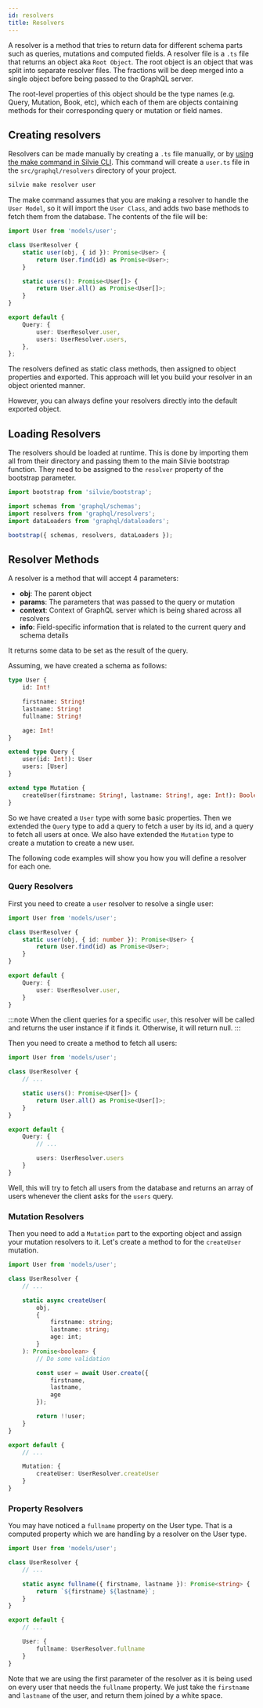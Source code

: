 ```yaml
---
id: resolvers
title: Resolvers
---
```


A resolver is a method that tries to return data for different schema parts such as queries, mutations and computed 
fields. A resolver file is a `.ts` file that returns an object aka `Root Object`. The root object is an object that was 
split into separate resolver files. The fractions will be deep merged into a single object before being passed to the 
GraphQL server.
 
The root-level properties of this object should be the type names (e.g. Query, Mutation, Book, etc), which each of them 
are objects containing methods for their corresponding query or mutation or field names.

## Creating resolvers
Resolvers can be made manually by creating a `.ts` file manually, or by [using the make command in Silvie CLI](cli.md#make). 
This command will create a `user.ts` file in the `src/graphql/resolvers` directory of your project.

```bash
silvie make resolver user
```

The make command assumes that you are making a resolver to handle the `User Model`, so it will import the `User Class`, 
and adds two base methods to fetch them from the database. The contents of the file will be:

```typescript
import User from 'models/user';

class UserResolver {
	static user(obj, { id }): Promise<User> {
		return User.find(id) as Promise<User>;
	}

	static users(): Promise<User[]> {
		return User.all() as Promise<User[]>;
	}
}

export default {
	Query: {
		user: UserResolver.user,
		users: UserResolver.users,
	},
};
```

The resolvers defined as static class methods, then assigned to object properties and exported. This approach will let 
you build your resolver in an object oriented manner. 

However, you can always define your resolvers directly into the default exported object.

## Loading Resolvers
The resolvers should be loaded at runtime. This is done by importing them all from their directory and passing them to
the main Silvie bootstrap function. They need to be assigned to the `resolver` property of the bootstrap 
parameter.

```typescript
import bootstrap from 'silvie/bootstrap';

import schemas from 'graphql/schemas';
import resolvers from 'graphql/resolvers';
import dataLoaders from 'graphql/dataloaders';

bootstrap({ schemas, resolvers, dataLoaders });
```

## Resolver Methods
A resolver is a method that will accept 4 parameters:
- **obj**: The parent object
- **params**: The parameters that was passed to the query or mutation
- **context**: Context of GraphQL server which is being shared across all resolvers
- **info**: Field-specific information that is related to the current query and schema details

It returns some data to be set as the result of the query. 

Assuming, we have created a schema as follows:

```graphql
type User {
    id: Int!

    firstname: String!
    lastname: String!
    fullname: String!

    age: Int!
}

extend type Query {
    user(id: Int!): User
    users: [User]
}

extend type Mutation {
    createUser(firstname: String!, lastname: String!, age: Int!): Boolean!
}
```

So we have created a `User` type with some basic properties. 
Then we extended the `Query` type to add a query to fetch a user by its id, and a query to fetch all users at once.
We also have extended the `Mutation` type to create a mutation to create a new user. 

The following code examples will show you how you will define a resolver for each one.

### Query Resolvers
First you need to create a `user` resolver to resolve a single user:

```typescript {4-6,11}
import User from 'models/user';

class UserResolver {
    static user(obj, { id: number }): Promise<User> {
        return User.find(id) as Promise<User>;
    }
}

export default {
    Query: {
        user: UserResolver.user,
    }
}
```

:::note
When the client queries for a specific `user`, this resolver will be called and returns the user instance if it finds it. 
Otherwise, it will return null.
::: 

Then you need to create a method to fetch all users:

```typescript {6-8,15}
import User from 'models/user';

class UserResolver {
    // ...

    static users(): Promise<User[]> {
        return User.all() as Promise<User[]>;
    }
}

export default {
    Query: {
        // ...

        users: UserResolver.users
    }
}
```

Well, this will try to fetch all users from the database and returns an array of users whenever the client asks for the 
`users` query.

### Mutation Resolvers
Then you need to add a `Mutation` part to the exporting object and assign your mutation resolvers to it. Let's create a 
method to for the `createUser` mutation.

```typescript {6-23,29-31}
import User from 'models/user';

class UserResolver {
    // ...

    static async createUser(
        obj, 
        { 
            firstname: string; 
            lastname: string; 
            age: int;
        }
    ): Promise<boolean> {
        // Do some validation

        const user = await User.create({
            firstname,
            lastname,
            age
        });

        return !!user;
    }
}

export default {
    // ...

    Mutation: {
        createUser: UserResolver.createUser
    }
}
```

### Property Resolvers
You may have noticed a `fullname` property on the User type. That is a computed property which we are handling by a 
resolver on the User type. 

```typescript {6-8,14-16}
import User from 'models/user';

class UserResolver {
    // ...

    static async fullname({ firstname, lastname }): Promise<string> {
        return `${firstname} ${lastname}`;
    }
}

export default {
    // ...

    User: {
        fullname: UserResolver.fullname
    }
}
```

Note that we are using the first parameter of the resolver as it is being used on every user that needs the `fullname` 
property. We just take the `firstname` and `lastname` of the user, and return them joined by a white space.
